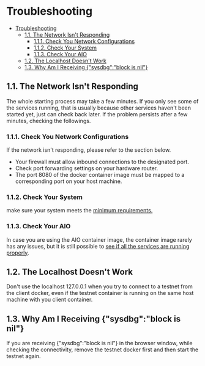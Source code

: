 # Troubleshooting

- [Troubleshooting](#troubleshooting)
  - [1.1. The Network Isn't Responding](#11-the-network-isnt-responding)
    - [1.1.1. Check You Network Configurations](#111-check-you-network-configurations)
    - [1.1.2. Check Your System](#112-check-your-system)
    - [1.1.3. Check Your AIO](#113-check-your-aio)
  - [1.2. The Localhost Doesn't Work](#12-the-localhost-doesnt-work)
  - [1.3. Why Am I Receiving {"sysdbg":"block is nil"}](#13-why-am-i-receiving-sysdbgblock-is-nil)

## 1.1. The Network Isn't Responding

The whole starting process may take a few minutes. If you only see some of the services running, that is usually because other services haven't been started yet, just can check back later. If the problem persists after a few minutes, checking the followings.

### 1.1.1. Check You Network Configurations

If the network isn't responding, please refer to the section below.

- Your firewall must allow inbound connections to the designated port.
- Check port forwarding settings on your hardware router.
- The port 8080 of the docker container image must be mapped to a corresponding port on your host machine.
  
### 1.1.2. Check Your System

 make sure your system meets the [minimum requirements.](../aio-docker####12minimum-requirements)

### 1.1.3. Check Your AIO

In case you are using the AIO container image, the container image rarely has any issues, but it is still possible to [see if all the services are running properly](./aio-login.md).

## 1.2. The Localhost Doesn't Work

Don't use the localhost 127.0.0.1 when you try to connect to a testnet from the client docker, even if the testnet container is running on the same host machine with you client container.

## 1.3. Why Am I Receiving {"sysdbg":"block is nil"}

If you are receiving {"sysdbg":"block is nil"} in the browser window, while checking the connectivity, remove the testnet docker first and then start the testnet again.

